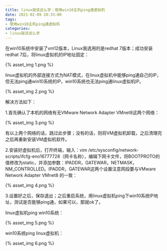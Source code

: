```yaml
---
title: linux就该这么学：使用win10主机ping通虚拟机
date: 2021-02-09 20:33:00
tags:
- 使用win10主机ping通虚拟机
categories:
- linux就该这么学
---
```


在win10系统中安装了vm12版本，Linux我选用的是redhat 7版本；成功安装redhat 7后，将linux虚拟机的IP地址固定：

{% asset_img 1.png %}

linux虚拟机的外部连接方式为NAT模式，在linux虚拟机中能够ping通自己的IP，但无法ping通win10系统的IP，win10系统也无法ping通linux虚拟机IP。

{% asset_img 2.png %}

解决方法如下：

1.首先确认了本机的网络有无VMware Network Adapter VMnet8这两个网络：

{% asset_img 3.png %}

有以上两个网络的话，跳过此步骤；没有的话，则将VM虚拟机卸载，之后清理完之后再重新安装VM虚拟机软件。

2.安装好虚拟机后，打开终端，输入：vim /etc/sysconfig/network-scripts/ifcfg-eno16777728（网卡名称），编辑下网卡文件，将BOOTPROTO的值修改为static，并添加参数：IPADDR，GATEWAR，NETMASK，NM_CONTROLLED。IPADDR，GATEWAR这两个设置注意网段要与VMware Network Adapter VMnet8 的一致：

{% asset_img 4.png %}

3.设置好之后，保存退出；之后重启系统，用linux虚拟机ping下win10系统IP地址，测试是否能够ping通，如果可以，那就ok了。

linux虚拟机ping win10系统：

{% asset_img 5.png %}

win10系统ping linux虚拟机：

{% asset_img 6.png %}



















